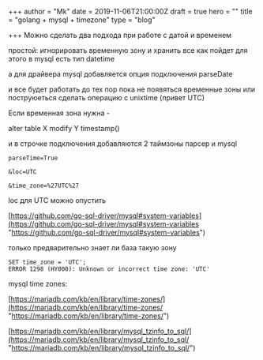 +++
author = "Mk"
date = 2019-11-06T21:00:00Z
draft = true
hero = ""
title = "golang + mysql + timezone"
type = "blog"

+++
Можно сделать два подхода при работе с датой и временем

простой: игнорировать временную зону и хранить все как пойдет для этого в mysql есть тип datetime

а для драйвера mysql добавляется опция подключения parseDate

и все будет работать до тех пор пока не появяться временные зоны или поструюеться сделать операцию с unixtime (привет UTC)

Если временная зона нужна - 

alter table X modify Y timestamp()

и в строчке подключения добавляются 2 таймзоны парсер и mysql

    parseTime=True

    &loc=UTC

    &time_zone=%27UTC%27

loc для UTC можно опустить

[https://github.com/go-sql-driver/mysql#system-variables](https://github.com/go-sql-driver/mysql#system-variables "https://github.com/go-sql-driver/mysql#system-variables")

только предварительно знает ли база такую зону 

    SET time_zone = 'UTC';
    ERROR 1298 (HY000): Unknown or incorrect time zone: 'UTC'

mysql time zones:

[https://mariadb.com/kb/en/library/time-zones/](https://mariadb.com/kb/en/library/time-zones/ "https://mariadb.com/kb/en/library/time-zones/")

[https://mariadb.com/kb/en/library/mysql_tzinfo_to_sql/](https://mariadb.com/kb/en/library/mysql_tzinfo_to_sql/ "https://mariadb.com/kb/en/library/mysql_tzinfo_to_sql/")